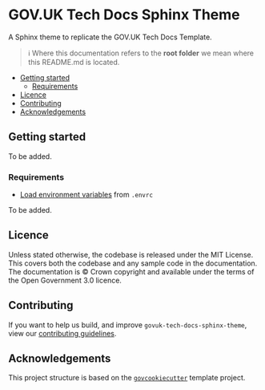 # GOV.UK Tech Docs Sphinx Theme

A Sphinx theme to replicate the GOV.UK Tech Docs Template.

> ℹ️ Where this documentation refers to the **root folder** we mean where this README.md is located.

- [Getting started](#getting-started)
  - [Requirements](#requirements)
- [Licence](#licence)
- [Contributing](#contributing)
- [Acknowledgements](#acknowledgements)

## Getting started

To be added.

### Requirements

- [Load environment variables][docs-loading-environment-variables] from `.envrc`

To be added.

## Licence

Unless stated otherwise, the codebase is released under the MIT License. This covers both the codebase and any sample
code in the documentation. The documentation is © Crown copyright and available under the terms of the Open Government
3.0 licence.

## Contributing

If you want to help us build, and improve `govuk-tech-docs-sphinx-theme`, view our
[contributing guidelines][contributing].

## Acknowledgements

This project structure is based on the [`govcookiecutter`][govcookiecutter] template project.

[contributing]: ./CONTRIBUTING.md
[govcookiecutter]: https://github.com/ukgovdatascience/govcookiecutter
[docs-loading-environment-variables]: ./docs/user_guide/loading_environment_variables.md
[pre-commit]: https://pre-commit.com/
